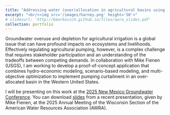```yaml
---
title: "Addressing water (over)allocation in agricultural basins using multi-objective optimization and hydro-economic modeling"
excerpt: "<br/><img src='/images/harney.png' height='50'>"
# slidesurl: 'http://kmarkovich.github.io/files/awra_slides.pdf'
collection: portfolio
---
```


Groundwater overuse and depletion for agricultural irrigation is a global issue that can have profound impacts on ecosystems and livelihoods. Effectively regulating agricultural pumping, however, is a complex challenge that requires stakeholder participation and an understanding of the tradeoffs between competing demands. In collaboration with Mike Fienen (USGS), I am working to develop a proof-of-concept application that combines hydro-economic modeling, scenario-based modeling, and multi-objective optimization to implement pumping curtailment in an over-allocated basin in the Western United States. 

I will be presenting on this work at the [2025 New Mexico Groundwater Conference](https://agwt.org/event/2025-new-mexico-groundwater-conference/). You can download [slides](http://kmarkovich.github.io/files/4C_Markovich_Fienen.pdf) from a recent presentation, given by Mike Fienen, at the 2025 Annual Meeting of the Wisconsin Section of the American Water Resources Association (AWRA).

